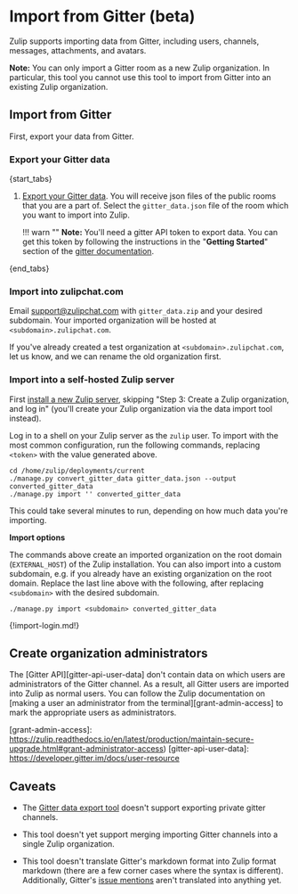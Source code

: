 # Import from Gitter (beta)

Zulip supports importing data from Gitter, including users, channels,
messages, attachments, and avatars.

**Note:** You can only import a Gitter room as a new Zulip organization. In
particular, this tool you cannot use this tool to import from Gitter into an
existing Zulip organization.

## Import from Gitter

First, export your data from Gitter.

### Export your Gitter data

{start_tabs}

1. [Export your Gitter data](https://github.com/minrk/archive-gitter). You will
   receive json files of the public rooms that you are a part of.
   Select the `gitter_data.json` file of the room which you want to import into
   Zulip.

    !!! warn ""
        **Note:** You'll need a gitter API token to export data. You can get this
        token by following the instructions in the "**Getting Started**" section of the
        [gitter documentation](https://developer.gitter.im/docs/).

{end_tabs}

### Import into zulipchat.com

Email support@zulipchat.com with `gitter_data.zip` and your desired
subdomain. Your imported organization will be hosted at
`<subdomain>.zulipchat.com`.

If you've already created a test organization at
`<subdomain>.zulipchat.com`, let us know, and we can rename the old
organization first.

### Import into a self-hosted Zulip server

First
[install a new Zulip server](https://zulip.readthedocs.io/en/stable/production/install.html),
skipping "Step 3: Create a Zulip organization, and log in" (you'll
create your Zulip organization via the data import tool instead).

Log in to a shell on your Zulip server as the `zulip` user. To import with
the most common configuration, run the following commands, replacing
`<token>` with the value generated above.

```
cd /home/zulip/deployments/current
./manage.py convert_gitter_data gitter_data.json --output converted_gitter_data
./manage.py import '' converted_gitter_data
```

This could take several minutes to run, depending on how much data you're
importing.

**Import options**

The commands above create an imported organization on the root domain
(`EXTERNAL_HOST`) of the Zulip installation. You can also import into a
custom subdomain, e.g. if you already have an existing organization on the
root domain. Replace the last line above with the following, after replacing
`<subdomain>` with the desired subdomain.

```
./manage.py import <subdomain> converted_gitter_data
```

{!import-login.md!}

## Create organization administrators

The [Gitter API][gitter-api-user-data] don't contain data on which
users are administrators of the Gitter channel.  As a result, all
Gitter users are imported into Zulip as normal users.  You can follow
the Zulip documentation on
[making a user an administrator from the terminal][grant-admin-access]
to mark the appropriate users as administrators.

[grant-admin-access]: https://zulip.readthedocs.io/en/latest/production/maintain-secure-upgrade.html#grant-administrator-access)
[gitter-api-user-data]: https://developer.gitter.im/docs/user-resource

## Caveats

- The [Gitter data export tool](https://github.com/minrk/archive-gitter)
  doesn't support exporting private gitter channels.

- This tool doesn't yet support merging importing Gitter channels into
  a single Zulip organization.

- This tool doesn't translate Gitter's markdown format into Zulip
  format markdown (there are a few corner cases where the syntax is
  different).  Additionally, Gitter's
  [issue mentions](https://gitter.zendesk.com/hc/en-us/articles/200176692-Issue-and-Pull-Request-mentions)
  aren't translated into anything yet.

[upgrade-zulip-from-git]: https://zulip.readthedocs.io/en/latest/production/upgrade-or-modify.html#upgrading-from-a-git-repository
